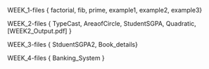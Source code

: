 WEEK_1-files { factorial,   fib,   prime,   example1,   example2,   example3}

WEEK_2-files { TypeCast,   AreaofCircle,   StudentSGPA,   Quadratic, [WEEK2_Output.pdf] }

WEEK_3-files { StduentSGPA2, Book_details}

WEEK_4-files { Banking_System }
